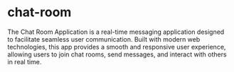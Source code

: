# chat-room
The Chat Room Application is a real-time messaging application designed to facilitate seamless user communication. Built with modern web technologies, this app provides a smooth and responsive user experience, allowing users to join chat rooms, send messages, and interact with others in real time.
